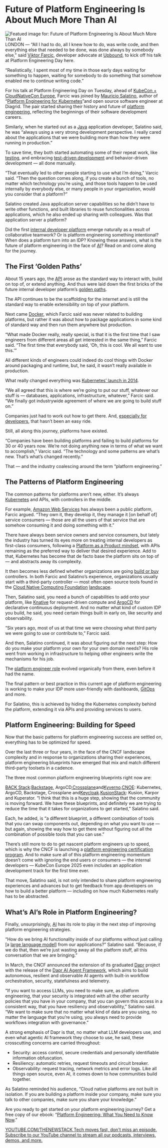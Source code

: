 # Future of Platform Engineering Is About Much More Than AI
![Featued image for: Future of Platform Engineering Is About Much More Than AI](https://cdn.thenewstack.io/media/2025/04/4a26ecbf-viktor-farcic-mauricio-salatino-kubecon-2025-1024x576.jpg)
LONDON — “All I had to do, all I knew how to do, was write code, and then everything else that needed to be done, was done always by somebody else,” said [Viktor Farcic](https://www.linkedin.com/in/viktorfarcic/), developer advocate at [Upbound](https://www.upbound.io/?utm_campaign=2022_Q3_EVER_GBL_The-NewStack-GENERAL&utm_medium=The-New-Stack&utm_source=referral&utm_content=inline-mention), to kick off his talk at Platform Engineering Day here.

“Realistically, I spent most of my time in those early days waiting for something to happen, waiting for somebody to do something that somehow enabled me to continue writing code.”

For his talk at Platform Engineering Day on Tuesday, ahead of [KubeCon + CloudNativeCon Europe](https://thenewstack.io/kubecon-cloudnativecon-eu-2025/), Farcic was joined by [Mauricio Salatino](https://www.linkedin.com/in/salaboy/), author of “[Platform Engineering for Kubernetes](https://www.manning.com/books/platform-engineering-on-kubernetes?utm_source=salaboy&utm_medium=affiliate&utm_campaign=book_salatino2_continuous_9_18_21&a_aid=salaboy&a_bid=b7ac598c&chan=mm_conference1)”and open source software engineer at Diagrid. The pair started sharing their history and future of [platform engineering,](https://thenewstack.io/platform-engineering/) reflecting the beginnings of their software development careers.

Similarly, when he started out as a [Java](https://thenewstack.io/introduction-to-java-programming-language/) application developer, Salatino said, he was “always using a very strong development perspective. I really cared about the applications that we were building more than how they were running in production.”

To save time, they both started automating some of their repeat work, like [testing](https://thenewstack.io/introduction-to-software-testing/), and embracing [test-driven development](https://thenewstack.io/a-next-step-beyond-test-driven-development/) and behavior-driven development — all done manually.

“That eventually led to other people starting to use what I’m doing,” Varcic said. “Then the question comes along, if you create a bunch of tools, no matter which technology you’re using, and those tools happen to be used internally by everybody else, or many people in your organization, would you consider that a platform?”

Salatino created Java application server capabilities so he didn’t have to write other functions, and built libraries to reuse functionalities across applications, which he also ended up sharing with colleagues. Was that application server a platform?

Did the first [internal developer platform](https://thenewstack.io/7-core-elements-of-an-internal-developer-platform/) emerge naturally as a result of collaborative teamwork? Or is platform engineering something intentional? When does a platform turn into an IDP? Knowing these answers, what is the future of platform engineering in the face of [AI](https://thenewstack.io/ai/)? Read on and come along for the journey.

## The First ‘Golden Paths’
About 15 years ago, the [API](https://thenewstack.io/api-management/) arose as the standard way to interact with, build on top of, or extend anything. And thus were laid down the first bricks of the future internal developer platform’s [golden paths](https://thenewstack.io/how-to-pave-golden-paths-that-actually-go-somewhere/).

The API continues to be the scaffolding for the internet and is still the standard way to enable extensibility on top of your platform.

Next came [Docker](https://www.docker.com/?utm_content=inline+mention), which Farcic said was never related to building platforms, but rather it was about how to package applications in some kind of standard way and then run them anywhere but production.

“What made Docker really, really special, is that it is the first time that I saw engineers from different areas all get interested in the same thing,” Farcic said. “The first time that everybody said, ‘Oh, this is cool. We all want to use this.’”

All different kinds of engineers could indeed do cool things with Docker around packaging and runtime, but, he said, it wasn’t really available in production.

What really changed everything was [Kubernetes’ launch in 2014](https://thenewstack.io/at-kubernetes-10th-anniversary-in-mountain-view-history-remembered/).

“We all agreed that this is where we’re going to put our stuff, whatever our stuff is — databases, applications, infrastructure, whatever,” Farcic said. “We finally got industrywide agreement of where we are going to build stuff on.”

Companies just had to work out how to get there. And, [especially for developers](https://thenewstack.io/platform-engineering-reduces-cognitive-load-and-raises-developer-productivity/), that hasn’t been an easy ride.

Still, all along this journey, platforms have existed.

“Companies have been building platforms and failing to build platforms for 30 or 40 years now. We’re not doing anything new in terms of what we want to accomplish,” Varcic said. “The technology and some patterns are what’s new. That’s what’s changed recently.”

That — and the industry coalescing around the term “platform engineering.”

## The Patterns of Platform Engineering
The common patterns for platforms aren’t new, either. It’s always [Kubernetes](https://thenewstack.io/kubernetes/) and APIs, with controllers in the middle.

For example, [Amazon Web Services](https://aws.amazon.com/?utm_content=inline+mention) has always been a public platform, Farcic argued. “They own it, they develop it, they manage it [on behalf of] service consumers — those are all the users of that service that are somehow consuming it and doing something with it.”

There have always been service owners and service consumers, but lately the industry has turned its eyes more on treating internal developers as first-class consumers, following a [Platform as a Product mindset](https://thenewstack.io/how-to-build-an-internal-developer-platform-like-a-product/), with APIs remaining as the preferred way to deliver that desired experience. Add to that, Kubernetes has become that de facto base the platform sits on top of — and abstracts away its complexity.

It then becomes less defined whether organizations are going [build or buy](https://thenewstack.io/build-vs-buy-the-platform-engineers-guide/) controllers. In both Farcic and Salatino’s experience, organizations usually start with a third-party controller — most often open source tools found in the [Cloud Native Computing Foundation](https://cncf.io/?utm_content=inline+mention) [landscape](https://landscape.cncf.io/).

Then, Salatino said, you need a bunch of capabilities to add onto your platform, like [Knative](https://github.com/knative/serving) for request-driven compute and [ArgoCD](https://github.com/argoproj/argo-cd) for declarative continuous deployment. And no matter what kind of custom IDP you build, he said, you need certain things built in early on, like security and observability.

“Six years ago, most of us at that time we were choosing what third party we were going to use or contribute to,” Farcic said.

And then, Salatino continued, it was about figuring out the next step: How do you make your platform your own for your own domain needs? His role went from working in infrastructure to helping other engineers write the mechanisms for his job.

The [platform engineer role](https://thenewstack.io/how-to-hire-a-platform-engineer/) evolved organically from there, even before it had the name.

The final pattern or best practice in this current age of platform engineering is working to make your IDP more user-friendly with dashboards, [GitOps](https://thenewstack.io/streamlining-kubernetes-implementation-with-gitops-best-practices/) and more.

For Salatino, this is achieved by hiding the Kubernetes complexity behind the platform, extending it via APIs and providing services to users.

## Platform Engineering: Building for Speed
Now that the basic patterns for platform engineering success are settled on, everything has to be optimized for speed.

Over the last three or four years, in the face of the CNCF landscape complexity and in response to organizations sharing their experiences, platform engineering blueprints have emerged that mix and match different third-party toolsets in a cadence.

The three most common platform engineering blueprints right now are:

[BACK Stack](https://github.com/back-stack):[Backstage](https://thenewstack.io/new-spotify-portal-for-backstage-eases-platform-engineering/), ArgoCD,[Crossplane](https://thenewstack.io/kubecon-24-crossplane-a-developer-friendly-control-plane/)and[Kyverno](https://thenewstack.io/using-the-kyverno-cli-to-write-policy-test-cases/).[CNOE](https://thenewstack.io/building-an-idp-with-help-from-the-open-source-cnoe-framework/): Kubernetes, ArgoCD, Backstage, Crossplane and[Keycloak](https://github.com/keycloak/keycloak).[KusionStack](https://github.com/KusionStack): Kusion, Karpor and Kuperator.
“I think that this is a huge step, showing that the community is moving forward. We have these blueprints, and definitely we are trying to reduce the time that it takes for organizations to get started,” Salatino said.

Each, he added, is “a different blueprint, a different combination of tools that you can swap components out, depending on what you want to use — but again, showing the way how to get there without figuring out all the combination of possible tools that you can use.”

There’s still more to do to get nascent platform engineers up to speed, which is why the CNCF is launching a [platform engineering certification program](https://training.linuxfoundation.org/platform-engineering-programs/). And to make sure all of this platform engineering momentum doesn’t come with ignoring the end users or consumers — the internal developers — KubeCon Europe 2025 even includes an application development track for the first time ever.

That move, Salatino said, is not only intended to share platform engineering experiences and advances but to get feedback from app developers on how to build a better platform — including on how much Kubernetes really has to be abstracted.

## What’s AI’s Role in Platform Engineering?
Finally, unsurprisingly, [AI](https://thenewstack.io/ai/) has its role to play in the next step of improving platform engineering strategies.

“How do we bring AI functionality inside of our platforms without just calling [a [large language model](https://thenewstack.io/llm/)] from our applications?” Salatino said. “Because, if we do that, then we’re just wasting away all the platform stuff, all this conversation that we are bringing.”

In March, the CNCF announced the extension of its graduated [Dapr](https://thenewstack.io/dapr-graduates-cncf-and-connects-to-webassembly/) project with the release of the [Dapr AI Agent Framework](https://github.com/dapr/dapr-agents), which aims to build autonomous, resilient and observable AI agents with built-in workflow orchestration, security, statefulness and telemetry.

“If you want to access LLMs, you need to make sure, as platform engineering, that your security is integrated with all the other security policies that you have in your company, that you can govern this access in a consistent way, that you have resiliency and observability,” Salatino said. “We want to make sure that no matter what kind of data are you using, no matter the language that you’re using, you always need to provide workflows integration with governance.”

A strong emphasis of Dapr is that, no matter what LLM developers use, and even what agentic AI framework they choose to use, he said, these crosscutting concerns are carried throughout:

- Security: access control, secure credentials and personally identifiable information obfuscation.
- Resiliency: automatic retries, request timeouts and circuit breaker.
- Observability: request tracing, network metrics and error logs.
Like all things open source, even AI, it comes down to how communities build together.

As Salatino reminded his audience, “Cloud native platforms are not built in isolation. If you are building a platform inside your company, make sure you talk to other companies, make sure you share your knowledge.”

Are you ready to get started on your platform engineering journey? Get a free copy of our ebook: “[Platform Engineering: What You Need to Know Now](https://thenewstack.io/ebooks/platform-engineering/platform-engineering-what-you-need-to-know-now/).”

[
YOUTUBE.COM/THENEWSTACK
Tech moves fast, don't miss an episode. Subscribe to our YouTube
channel to stream all our podcasts, interviews, demos, and more.
](https://youtube.com/thenewstack?sub_confirmation=1)